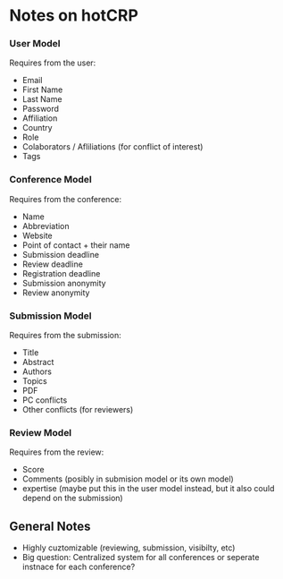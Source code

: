 # Notes on hotCRP

### User Model
Requires from the user:
* Email 
* First Name
* Last Name
* Password
* Affiliation
* Country
* Role
* Colaborators / Afliliations (for conflict of interest)
* Tags

### Conference Model
Requires from the conference:
* Name
* Abbreviation
* Website
* Point of contact + their name
* Submission deadline
* Review deadline
* Registration deadline
* Submission anonymity
* Review anonymity

### Submission Model
Requires from the submission:
* Title
* Abstract
* Authors
* Topics
* PDF  
* PC conflicts 
* Other conflicts (for reviewers)

### Review Model
Requires from the review:
* Score
* Comments (posibly in submision model or its own model)
* expertise (maybe put this in the user model instead, but it also could depend on the submission)

## General Notes

* Highly cuztomizable (reviewing, submission, visibilty, etc)
* Big question: Centralized system for all conferences or seperate instnace for each conference?
